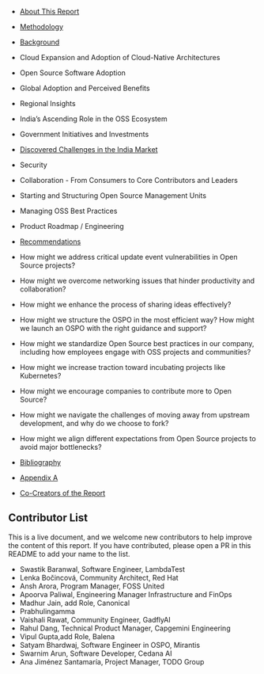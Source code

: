 - [About This Report]()

- [Methodology]()

- [Background]()
 - Cloud Expansion and Adoption of Cloud-Native Architectures
 - Open Source Software Adoption
 - Global Adoption and Perceived Benefits
 - Regional Insights
 - India’s Ascending Role in the OSS Ecosystem
 - Government Initiatives and Investments
  
- [Discovered Challenges in the India Market]()

 - Security
 - Collaboration - From Consumers to Core Contributors and Leaders
 - Starting and Structuring Open Source Management Units
 - Managing OSS Best Practices
 - Product Roadmap / Engineering
  
- [Recommendations]()
  
 - How might we address critical update event vulnerabilities in Open Source projects?
 - How might we overcome networking issues that hinder productivity and collaboration?
 - How might we enhance the process of sharing ideas effectively?
 - How might we structure the OSPO in the most efficient way? How might we launch an OSPO with the right guidance and support?
 - How might we standardize Open Source best practices in our company, including how employees engage with OSS projects and communities?
 - How might we increase traction toward incubating projects like Kubernetes?
 - How might we encourage companies to contribute more to Open Source?
 - How might we navigate the challenges of moving away from upstream development, and why do we choose to fork?
 - How might we align different expectations from Open Source projects to avoid major bottlenecks?
   
- [Bibliography]()
- [Appendix A]()
- [Co-Creators of the Report]()

## Contributor List

This is a live document, and we welcome new contributors to help improve the content of this report. If you have contributed, please open a PR in this README to add your name to the list.

- Swastik Baranwal, Software Engineer, LambdaTest 
- Lenka Bočincová, Community Architect, Red Hat
- Ansh Arora, Program Manager, FOSS United
- Apoorva Paliwal, Engineering Manager Infrastructure and FinOps
- Madhur Jain, add Role, Canonical
- Prabhulingamma
- Vaishali Rawat, Community Engineer, GadflyAI
- Rahul Dang, Technical Product Manager, Capgemini Engineering
- Vipul Gupta,add Role, Balena
- Satyam Bhardwaj, Software Engineer in OSPO, Mirantis
- Swarnim Arun, Software Developer, Cedana AI
- Ana Jiménez Santamaría, Project Manager, TODO Group

